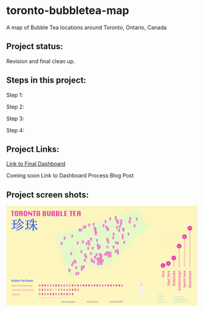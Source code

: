 # toronto-bubbletea-map
A map of Bubble Tea locations around Toronto, Ontario, Canada

## Project status:
Revision and final clean up.

## Steps in this project:
Step 1:

Step 2:

Step 3:

Step 4:

## Project Links:
[Link to Final Dashboard](https://public.tableau.com/app/profile/jaci.banton/viz/TorontoBubbleTea/TorontoBubbleTea)

Coming soon Link to Dashboard Process Blog Post

## Project screen shots:
<img width="1080" alt="Tableau Course Monitoring Dashboard" src="https://github.com/JacBan/toronto-bubbletea-map/blob/main/Screenshot%202024-07-27%20at%209.59.35%20AM.png?raw=true">
